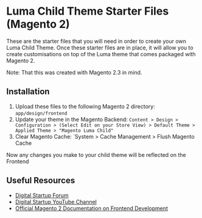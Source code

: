 # Luma Child Theme Starter Files (Magento 2)

These are the starter files that you will need in order to create your own Luma Child Theme. Once these starter files are in place, it will allow you to create customisations on top of the Luma theme that comes packaged with Magento 2.

Note: That this was created with Magento 2.3 in mind.

## Installation

1. Upload these files to the following Magento 2 directory: `app/design/frontend`
2. Update your theme in the Magento Backend: `Content > Design > Configuration > (Select Edit on your Store View) > Default Theme > Applied Theme > "Magento Luma Child"`
3. Clear Magento Cache: `System > Cache Management > Flush Magento Cache

Now any changes you make to your child theme will be reflected on the Frontend

## Useful Resources

* [Digital Startup Forum](https://discuss.digitalstartup.co.uk/)
* [Digital Startup YouTube Channel](https://www.youtube.com/channel/UCacwUJ5gxGgBXkqea0j122A)
* [Official Magento 2 Documentation on Frontend Development](https://devdocs.magento.com/guides/v2.3/frontend-dev-guide/themes/theme-general.html)
